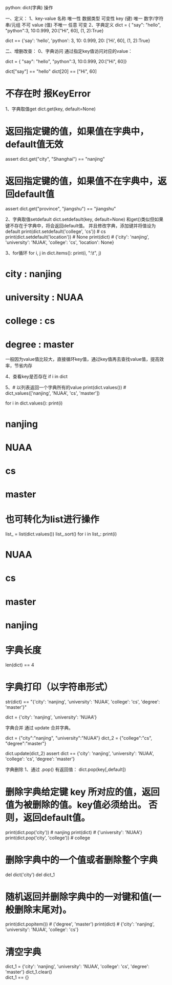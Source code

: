 python: dict(字典) 操作

一、定义：
1、key-value
名称		唯一性		数据类型			可变性
key (键)	唯一		数字/字符串/元组	不可
value (值)	不唯一		任意				可变
2、字典定义
dict = { "say": "hello", "python":3, 10:0.999, 20:["Hi", 60], (1, 2):True}

dict == {'say': 'hello', 'python': 3, 10: 0.999, 20: ['Hi', 60], (1, 2):True}

二、增删改查：
0、字典访问
通过指定key值访问对应的value：

dict = { "say": "hello", "python":3, 10:0.999, 20:["Hi", 60]}

dict["say"] == "hello"
dict[20] == ["Hi", 60]
# 不存在时 报KeyError

1、字典取值get
dict.get(key, default=None)

# 返回指定键的值，如果值在字典中，default值无效
assert dict.get("city", "Shanghai") == "nanjing"

# 返回指定键的值，如果值不在字典中，返回default值
assert dict.get("province", "jiangshu") == "jiangshu"

2、字典取值setdefault
dict.setdefault(key, default=None)
和get()类似但如果键不存在于字典中，将会返回default值。 并且修改字典，添加键并将值设为default
print(dict.setdefault('college', 'cs'))    # cs
print(dict.setdefault('location'))    # None
print(dict)    #  {'city': 'nanjing', 'university': 'NUAA', 'college': 'cs', 'location': None}


3、for循环
for i, j in dict.items():
    print(i, ":\t", j)
# city :     nanjing
# university :   NUAA
# college :  cs
# degree :   master

一般因为value值比较大，直接循环key值，通过key值再去查找value值，提高效率，节省内存


4、查看key是否存在
if i in dict


5、# 以列表返回一个字典所有的value
print(dict.values())    # dict_values(['nanjing', 'NUAA', 'cs', 'master'])

for i in dict.values():
    print(i)
# nanjing
# NUAA
# cs
# master

# 也可转化为list进行操作
list_ = list(dict.values())
list_.sort()
for i in list_:
    print(i)
# NUAA
# cs
# master
# nanjing

# 字典长度
len(dict) == 4


# 字典打印（以字符串形式）
str(dict) == "{'city': 'nanjing', 'university': 'NUAA', 'college': 'cs', 'degree': 'master'}"


dict = {'city': 'nanjing', 'university': 'NUAA'}


字典合并
通过 update 合并字典。

dict = {"city":"nanjing", "university":"NUAA"}
dict_2 = {"college":"cs", "degree":"master"}

dict.update(dict_2)
assert dict == {'city': 'nanjing', 'university': 'NUAA', 'college': 'cs', 'degree': 'master'}

字典删除
1、通过 .pop() 有返回值：
dict.pop(key[,default])

# 删除字典给定键 key 所对应的值，返回值为被删除的值。key值必须给出。 否则，返回default值。
print(dict.pop('city'))    # nanjing
print(dict)    # {'university': 'NUAA'}
print(dict.pop('city', 'college'))    # college


# 删除字典中的一个值或者删除整个字典
del dict('city')
del dict_1            


# 随机返回并删除字典中的一对键和值(一般删除末尾对)。
print(dict.popitem())    # ('degree', 'master')
print(dict)    # {'city': 'nanjing', 'university': 'NUAA', 'college': 'cs'}


# 清空字典
dict_1 = {'city': 'nanjing', 'university': 'NUAA', 'college': 'cs', 'degree': 'master'}
dict_1.clear()        
dict_1 == {}